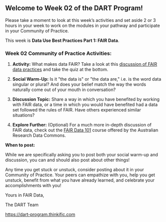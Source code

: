 ## **Welcome to Week 02 of the DART Program!**

Please take a moment to look at this week’s activities and set aside 2 or 3 hours in your week to work on the modules in your pathway and participate in your Community of Practice. 

This week is **Data Use Best Practices Part 1: FAIR Data**.

### **Week 02 Community of Practice Activities:**

1. **Activity:** What makes data FAIR? Take a look at this [discussion of FAIR data practices](http://www.fosteropenscience.eu/learning/assessing-the-fairness-of-data) and take the quiz at the bottom.  

2. **Social Warm-Up:** Is it "the data is" or "the data are," i.e. is the word data singular or plural? And does your belief match the way the words naturally come out of your mouth in conversation?

3. **Discussion Topic:** Share a way in which you have benefited by working with FAIR data, or a time in which you would have benefited had a data set followed the rules of FAIR. Have others experienced similar situations?

4. **Explore Further:** (Optional) For a much more in-depth discussion of FAIR data, check out the [FAIR Data 101](https://au-research.github.io/FAIR-data-101-training/) course offered by the Australian Research Data Commons.

**When to post:**

While we are specifically asking you to post both your social warm-up and discussion, you can and should also post about other things!

Any time you get stuck or unstuck, consider posting about it in your Community of Practice. Your peers can empathize with you, help you get unstuck, benefit from what you have already learned, and celebrate your accomplishments with you!

 Yours in FAIR Data, 

The DART Team

https://dart-program.thinkific.com
